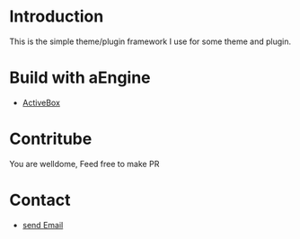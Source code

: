 # Introduction

This is the simple theme/plugin framework I use for some theme and plugin.

# Build with aEngine

* [ActiveBox](https://github.com/nguyenvanduocit/ActiveBox/)

# Contritube

You are welldome, Feed free to make PR

# Contact

* [send Email](mailto:nvduoc@senviet.org)
